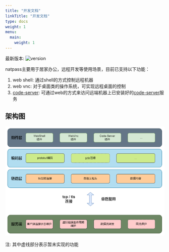 ```yaml
---
title: "开发文档"
linkTitle: "开发文档"
type: docs
weight: 1
menu:
  main:
    weight: 1
---
```


最新版本: ![version](https://img.shields.io/github/v/release/lwch/natpass)

natpass主要用于居家办公，远程开发等使用场景，目前已支持以下功能：

1. web shell: 通过shell的方式控制远程机器
2. web vnc: 对于桌面类的操作系统，可实现远程桌面的控制
3. [code-server](https://github.com/coder/code-server): 可通过web的方式来访问远端机器上已安装好的[code-server](https://github.com/coder/code-server)服务

## 架构图

![架构图](../images/%E6%9E%B6%E6%9E%84%E5%9B%BE.png)

注: 其中虚线部分表示暂未实现的功能